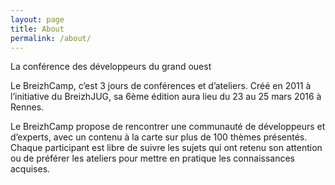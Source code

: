 ```yaml
---
layout: page
title: About
permalink: /about/
---
```


La conférence des développeurs du grand ouest

Le BreizhCamp, c’est 3 jours de conférences et d’ateliers. Créé en 2011 à l’initiative du BreizhJUG, sa 6ème édition aura lieu du 23 au 25 mars 2016 à Rennes.

Le BreizhCamp propose de rencontrer une communauté de développeurs et d’experts, avec un contenu à la carte sur plus de 100 thèmes présentés. Chaque participant est libre de suivre les sujets qui ont retenu son attention ou de préférer les ateliers pour mettre en pratique les connaissances acquises.